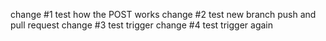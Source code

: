 change #1 test how the POST works
change #2 test new branch push and pull request 
change #3 test trigger
change #4 test trigger again
